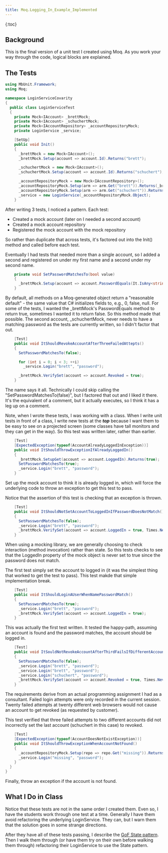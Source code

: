 ```yaml
---
title: Moq.Logging_In_Example_Implemented
---
```

{:toc}
## Background
This is the final version of a unit test I created using Moq. As you work your way through the code, logical blocks are explained.

## The Tests
```csharp
using MbUnit.Framework;
using Moq;

namespace LoginServiceCovarity
{
  public class LoginServiceTest
  {
    private Mock<IAccount> _brettMock;
    private Mock<IAccount> _schuchertMock;
    private Mock<IAccountRepository> _accountRepositoryMock;
    private LoginService _service;

    [SetUp]
    public void Init()
    {
      _brettMock = new Mock<IAccount>();
      _brettMock.Setup(account => account.Id).Returns("brett");

      _schuchertMock = new Mock<IAccount>();
      _schuchertMock.Setup(account => account.Id).Returns("schuchert");

      _accountRepositoryMock = new Mock<IAccountRepository>();
      _accountRepositoryMock.Setup(arm => arm.Get("brett")).Returns(_brettMock.Object);
      _accountRepositoryMock.Setup(arm => arm.Get("schuchert")).Returns(_schuchertMock.Object);
      _service = new LoginService(_accountRepositoryMock.Object);
    }

```
After writing 3 tests, I noticed a pattern. Each test:
* Created a mock account (later on I needed a second account)
* Created a mock account repository
* Registered the mock account with the mock repository

So rather than duplicate that across tests, it's factored out into the Init() method and called before each test.

Eventually I had tests that needed more than a single account, so I added a second and registered on under my first name and a second under my second name.
```csharp
    private void SetPasswordMatchesTo(bool value)
    {
      _brettMock.Setup(account => account.PasswordEquals(It.IsAny<string>())).Returns(value);
    }
```
By default, all methods on a Moq-generated object return a "reasonable default" - the same value that C# initializes fields to, e.g., 0, false, null. For some of the tests, I wanted the _brettMock's PasswordEquals method to return true, sometimes I wanted it to return false. So this method made that possible. The second account, _schuchertMock, never needs to have a matching password as the tests are currently written, so I didn't factor that out.

```csharp
    [Test]
    public void ItShouldRevokeAccountAfterThreeFailedAttepts()
    {
      SetPasswordMatchesTo(false);

      for (int i = 0; i < 3; ++i) 
        _service.Login("brett", "password");

      _brettMock.VerifySet(account => account.Revoked = true);
    }
```
The name says it all. Technically I could skip calling the "SetPasswordMatchesTo(false)", but I factored that out and I liked it there. It's the equivalent of a comment, but it actually executes, so I think it has a leg up on a comment.

Note, when I wrote these tests, I was working with a class. When I write unit tests in front of a class, I write new tests at the<i> <b>top</b></i> because I want them to be easy to see on a projected screen (some classes have tall monitors and they can get in the way). So this test was written later, rather than earlier.
```csharp
    [Test]
    [ExpectedException(typeof(AccountAlreadyLoggedInException))]
    public void ItShouldThrowExceptionIfAlreadyLoggedIn()
    {
      _brettMock.SetupGet(account => account.LoggedIn).Returns(true);
      SetPasswordMatchesTo(true);
      _service.Login("brett", "password");
    }
```
Set up the mock account to think it is already logged in, which will force the underlying code to throw an exception to get this test to pass.

Notice that the assertion of this test is checking that an exception is thrown.

```csharp
    [Test]
    public void ItShouldNotSetAccountToLoggedInIfPasswordDoesNotMatch()
    {
      SetPasswordMatchesTo(false);
      _service.Login("brett", "password");
      _brettMock.VerifySet(account => account.LoggedIn = true, Times.Never());
    }
```
When using a mocking library, we are generally choosing to check interaction (method invocation) rather than state. So this tests checks to see that the LoggedIn property of the mock object is never set to true since the password does not match.

The first test simply set the account to logged in (it was the simplest thing that worked to get the test to pass). This test makde that simple implementation break.

```csharp
    [Test]
    public void ItShouldLoginAUserWhenNamePasswordMatch()
    {
      SetPasswordMatchesTo(true);
      _service.Login("brett", "password");
      _brettMock.VerifySet(account => account.LoggedIn = true);
    }
```
This was actually the first test written. It tested the happy-path, assuming an account is found and the password matches, the account should be logged in.

```csharp
    [Test]
    public void ItSouldNotRevokeAccountAfterThirdFailsIfDifferentAccountsInvolved()
    {
      SetPasswordMatchesTo(false);
      _service.Login("brett", "password");
      _service.Login("brett", "password");
      _service.Login("schuchert", "password");
      _brettMock.VerifySet(account => account.Revoked = true, Times.Never());
    }
```
The requirements derive from an actual programming assignment I had as a consultant. Failed login attempts were only recorded in the current session. Twenty failed attempts at twenty different web browsers would not cause an account to get revoked (as requested by customer).

This test verified that three failed attempts to two different accounts did not incorrectly set the last account (schuchert in this case) to revoked.

```csharp
    [Test]
    [ExpectedException(typeof(AccountDoesNotExistException))]
    public void ItShouldThrowExceptionWhenAccountNotFound()
    {
      _accountRepositoryMock.Setup(repo => repo.Get("missing")).Returns((IAccount) null);
      _service.Login("missing", "password");
    }
  }
}
```
Finally, throw an exception if the account is not found.

## What I Do in Class
Notice that these tests are not in the same order I created them. Even so, I have the students work through one test at a time. Generally I have them avoid refactoring the underlying LoginService. They can, but I warn them that the solution goes in some strange directions.

After they have all of these tests passing, I describe the [GoF State pattern](http://en.wikipedia.org/wiki/State_pattern). Then I walk them through (or have them try on their own before walking them through) refactoring their LoginService to use the State pattern.